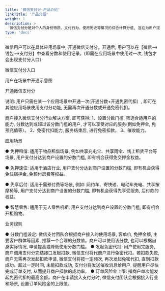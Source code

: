 ```yaml
---
title: '微信支付分-产品介绍'
linkTitle: '产品介绍'
weight: 1
description: >
  微信支付分是对个人的身份特质、支付行为、使用历史等情况的综合计算分值, 旨在为用户提供更简单便捷的生活方式。
type: 'docs'
---
```


微信用户可以在具体应用场景中, 开通微信支付分。开通后, 用户可以在【微信—>钱包—>支付分】中查看分数和使用记录。(即需在应用场景中使用过一次, 钱包才会出现支付分入口）

微信支付分入口

用户在场景中开通示意图

开通微信支付分

说明: 用户只需在某一个应用场景中开通一次(开通分数+开通免密代扣）, 即可在其他应用场景使用支付分功能, 无需再次开通分数或开通免密代扣。

商户接入微信支付分行业解决方案, 即可获得:
1、设置分数门槛, 筛选合适用户的能力, 分数达到或超过该分数门槛的用户, 才可以享受对应的服务(例如免押金, 免预充值等）。
2、免密代扣能力, 服务结束后, 进行免密扣款。
3、催收能力。

应用场景

● 免押租借: 适用于物品租借场景, 例如共享充电宝、共享雨伞、线上租赁平台等场景, 用户支付分达到商户设置的分数门槛, 即有机会获得免交押金权益。

● 免押速住: 适用于酒店行业, 用户支付分达到商户设置的分数门槛, 即有机会获得免住宿押金, 免预付房费等权益。

● 先享后付: 适用于需预付费等场景, 例如: 网约车、寄快递、电动车充电、共享按摩椅等, 用户支付分达到商户设置的分数门槛, 即有机会获得先享受服务, 后付款的权益。

● 智慧零售: 适用于无人零售机柜, 用户支付分达到商户设置的分数门槛, 即有机会开柜购物。

业务规则

● 分数门槛设定: 微信支付团队会根据商户接入的使用场景, 客单价, 免押金额, 主要客户群体等因素, 推荐一个合理的分数值。商户可以使用该分数, 也可以根据自身实际情况, 申请提高或降低使用分数门槛。
● 发起免密代扣: 用户使用完服务, 商户调用支付分完结接口发起扣款, 微信支付将代商户进行免密代扣。若扣款失败, 商户无需再次发起扣款申请, 微信支付将按一定频次, 再次发起免密代扣, 直到扣款成功。超过一定时间, 未能扣款成功, 支付分将发送催收消息给用户, 提醒用户尽快完成订单支付, 从而提升商户扣款的成功率。
● 订单风险金上限: 指商户单次能发起免密代扣的最高金额。商户在申请接入支付分时, 微信支付团队会根据接入行业和场景, 设置订单风险金的上限值。
